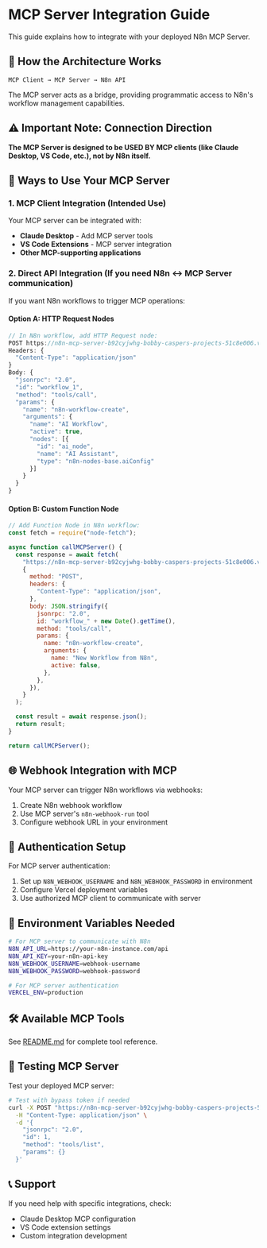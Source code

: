 <!-- @format -->

# MCP Server Integration Guide

This guide explains how to integrate with your deployed N8n MCP Server.

## 🔄 How the Architecture Works

```
MCP Client → MCP Server → N8n API
```

The MCP server acts as a bridge, providing programmatic access to N8n's workflow management capabilities.

## ⚠️ Important Note: Connection Direction

**The MCP Server is designed to be USED BY MCP clients (like Claude Desktop, VS Code, etc.), not by N8n itself.**

## 🎯 Ways to Use Your MCP Server

### 1. **MCP Client Integration** (Intended Use)

Your MCP server can be integrated with:

- **Claude Desktop** - Add MCP server tools
- **VS Code Extensions** - MCP server integration
- **Other MCP-supporting applications**

### 2. **Direct API Integration** (If you need N8n ↔ MCP Server communication)

If you want N8n workflows to trigger MCP operations:

#### Option A: HTTP Request Nodes

```javascript
// In N8n workflow, add HTTP Request node:
POST https://n8n-mcp-server-b92cyjwhg-bobby-caspers-projects-51c8e006.vercel.app
Headers: {
  "Content-Type": "application/json"
}
Body: {
  "jsonrpc": "2.0",
  "id": "workflow_1",
  "method": "tools/call",
  "params": {
    "name": "n8n-workflow-create",
    "arguments": {
      "name": "AI Workflow",
      "active": true,
      "nodes": [{
        "id": "ai_node",
        "name": "AI Assistant",
        "type": "n8n-nodes-base.aiConfig"
      }]
    }
  }
}
```

#### Option B: Custom Function Node

```javascript
// Add Function Node in N8n workflow:
const fetch = require("node-fetch");

async function callMCPServer() {
  const response = await fetch(
    "https://n8n-mcp-server-b92cyjwhg-bobby-caspers-projects-51c8e006.vercel.app",
    {
      method: "POST",
      headers: {
        "Content-Type": "application/json",
      },
      body: JSON.stringify({
        jsonrpc: "2.0",
        id: "workflow_" + new Date().getTime(),
        method: "tools/call",
        params: {
          name: "n8n-workflow-create",
          arguments: {
            name: "New Workflow from N8n",
            active: false,
          },
        },
      }),
    }
  );

  const result = await response.json();
  return result;
}

return callMCPServer();
```

## 🌐 Webhook Integration with MCP

Your MCP server can trigger N8n workflows via webhooks:

1. Create N8n webhook workflow
2. Use MCP server's `n8n-webhook-run` tool
3. Configure webhook URL in your environment

## 🔐 Authentication Setup

For MCP server authentication:

1. Set up `N8N_WEBHOOK_USERNAME` and `N8N_WEBHOOK_PASSWORD` in environment
2. Configure Vercel deployment variables
3. Use authorized MCP client to communicate with server

## 📝 Environment Variables Needed

```bash
# For MCP server to communicate with N8n
N8N_API_URL=https://your-n8n-instance.com/api
N8N_API_KEY=your-n8n-api-key
N8N_WEBHOOK_USERNAME=webhook-username
N8N_WEBHOOK_PASSWORD=webhook-password

# For MCP server authentication
VERCEL_ENV=production
```

## 🛠️ Available MCP Tools

See [README.md](README.md) for complete tool reference.

## 🐛 Testing MCP Server

Test your deployed MCP server:

```bash
# Test with bypass token if needed
curl -X POST "https://n8n-mcp-server-b92cyjwhg-bobby-caspers-projects-51c8e006.vercel.app" \
  -H "Content-Type: application/json" \
  -d '{
    "jsonrpc": "2.0",
    "id": 1,
    "method": "tools/list",
    "params": {}
  }'
```

## 📞 Support

If you need help with specific integrations, check:

- Claude Desktop MCP configuration
- VS Code extension settings
- Custom integration development
